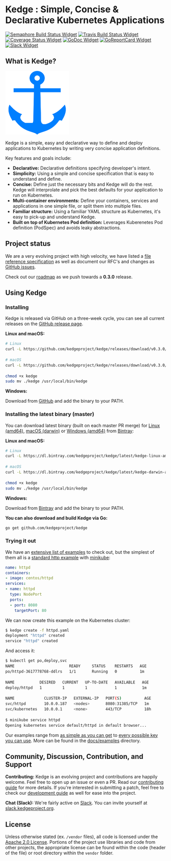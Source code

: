 # Kedge : Simple, Concise & Declarative Kubernetes Applications

[![Semaphore Build Status Widget]][Semaphore Build Status] [![Travis Build Status Widget]][Travis Build Status] [![Coverage Status Widget]][Coverage Status] [![GoDoc Widget]][GoDoc] [![GoReportCard Widget]][GoReportCardResult] [![Slack Widget]][Slack] 

## What is Kedge?

![logo](/docs/images/logo.png)

Kedge is a simple, easy and declarative way to define and deploy applications to Kubernetes by writing very concise application definitions.

Key features and goals include:

  - __Declarative:__ Declarative definitions specifying developer's intent.
  - __Simplicity:__ Using a simple and concise specification that is easy to understand and define.
  - __Concise:__ Define just the necessary bits and Kedge will do the rest. Kedge will interprolate and pick the best defaults for your application to run on Kubernetes.
  - __Multi-container environments:__ Define your containers, services and applications in one simple file, or split them into multiple files.
  - __Familiar structure:__ Using a familiar YAML structure as Kubernetes, it's easy to pick-up and understand Kedge.
  - __Built on top of Kubernetes Pod definition:__ Leverages Kuberenetes Pod definition (PodSpec) and avoids leaky abstractions.


## Project status

We are a very evolving project with high velocity, we have listed a [file reference specification](docs/file-reference.md) as well as document our RFC's and changes as [GitHub issues](https://github.com/kedgeproject/kedge/issues).

Check out our [roadmap](ROADMAP.md) as we push towards a __0.3.0__ release.

## Using Kedge

### Installing

Kedge is released via GitHub on a three-week cycle, you can see all current releases on the [GitHub release page](https://github.com/kedgeproject/kedge/releases).

__Linux and macOS:__

```sh
# Linux
curl -L https://github.com/kedgeproject/kedge/releases/download/v0.3.0/kedge-linux-amd64 -o kedge

# macOS
curl -L https://github.com/kedgeproject/kedge/releases/download/v0.3.0/kedge-darwin-amd64 -o kedge

chmod +x kedge
sudo mv ./kedge /usr/local/bin/kedge
```

__Windows:__

Download from [GitHub](https://github.com/kedgeproject/kedge/releases/download/v0.3.0/kedge-windows-amd64.exe) and add the binary to your PATH.

### Installing the latest binary (master)

You can download latest binary (built on each master PR merge) for [Linux (amd64)][Bintray Latest Linux], [macOS (darwin)][Bintray Latest macOS] or [Windows (amd64)][Bintray Latest Windows] from [Bintray](https://bintray.com):

__Linux and macOS:__

```sh
# Linux 
curl -L https://dl.bintray.com/kedgeproject/kedge/latest/kedge-linux-amd64 -o kedge

# macOS
curl -L https://dl.bintray.com/kedgeproject/kedge/latest/kedge-darwin-amd64 -o kedge

chmod +x kedge
sudo mv ./kedge /usr/local/bin/kedge
```

__Windows:__

Download from [Bintray](https://dl.bintray.com/kedgeproject/kedge/latest/kedge-windows-amd64.exe) and add the binary to your PATH.

__You can also download and build Kedge via Go:__

```sh
go get github.com/kedgeproject/kedge
```

### Trying it out

We have an [extensive list of examples](docs/examples) to check out, but the simplest of them all is a [standard http example](https://raw.githubusercontent.com/kedgeproject/kedge/master/docs/examples/simplest/httpd.yaml) with [minikube](https://github.com/kubernetes/minikube):

```yaml
name: httpd
containers:
- image: centos/httpd
services:
- name: httpd
  type: NodePort
  ports:
  - port: 8080
    targetPort: 80
```

We can now create this example on the Kubernetes cluster:

```sh
$ kedge create -f httpd.yaml
deployment "httpd" created
service "httpd" created
```

And access it:

```sh
$ kubectl get po,deploy,svc
NAME                        READY     STATUS    RESTARTS   AGE
po/httpd-3617778768-ddlrs   1/1       Running   0          1m

NAME           DESIRED   CURRENT   UP-TO-DATE   AVAILABLE   AGE
deploy/httpd   1         1         1            1           1m

NAME             CLUSTER-IP   EXTERNAL-IP   PORT(S)          AGE
svc/httpd        10.0.0.187   <nodes>       8080:31385/TCP   1m
svc/kubernetes   10.0.0.1     <none>        443/TCP          18h

$ minikube service httpd
Opening kubernetes service default/httpd in default browser...
```

Our examples range from [as simple as you can get](docs/examples/simplest) to [every possible key you can use](docs/examples/all). More can be found in the [docs/examples](docs/examples) directory.

## Community, Discussion, Contribution, and Support

__Contributing:__ Kedge is an evolving project and contributions are happily welcome. Feel free to open up an issue or even a PR. Read our [contributing guide](CONTRIBUTING.md) for more details. If you're interested in submitting a patch, feel free to check our [development guide](docs/development.md) as well for ease into the project.

__Chat (Slack):__ We're fairly active on [Slack](https://kedgeproject.slack.com#kedge). You can invite yourself at [slack.kedgeproject.org](http://slack.kedgeproject.org).

## License

Unless otherwise stated (ex. `/vendor` files), all code is licensed under the [Apache 2.0 License](LICENSE). Portions of the project use libraries and code from other projects, the appropriate license can be found within the code (header of the file) or root directory within the `vendor` folder.

[Semaphore Build Status]: https://semaphoreci.com/cdrage/kedge
[Semaphore Build Status Widget]: https://semaphoreci.com/api/v1/cdrage/kedge/branches/master/badge.svg
[Travis Build Status]: https://travis-ci.org/kedgeproject/kedge
[Travis Build Status Widget]: https://travis-ci.org/kedgeproject/kedge.svg?branch=master
[Coverage Status Widget]: https://coveralls.io/repos/github/kedgeproject/kedge/badge.svg?branch=master
[Coverage Status]: https://coveralls.io/github/kedgeproject/kedge?branch=master
[GoDoc]: https://godoc.org/github.com/kedgeproject/kedge
[GoDoc Widget]: https://godoc.org/github.com/kedgeproject/kedge?status.svg
[Slack]: http://slack.kedgeproject.org
[Slack Widget]: https://s3.eu-central-1.amazonaws.com/ngtuna/join-us-on-slack.png
[Bintray Latest Linux]:https://dl.bintray.com/kedgeproject/kedge/latest/kedge-linux-amd64
[Bintray Latest macOS]:https://dl.bintray.com/kedgeproject/kedge/latest/kedge-darwin-amd64
[Bintray Latest Windows]:https://dl.bintray.com/kedgeproject/kedge/latest/kedge-windows-amd64.exe
[GoReportCard Widget]: https://goreportcard.com/badge/github.com/kedgeproject/kedge
[GoReportCardResult]: https://goreportcard.com/report/github.com/kedgeproject/kedge
